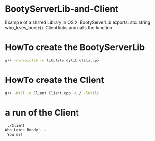 # BootyServerLib-and-Client
Example of a shared Library in OS X.  BootyServerLib exports: std::string who_loves_booty().  Client links and calls the function

# HowTo create the BootyServerLib

```bash
g++ -dynamiclib -o libutils.dylib utils.cpp
```

# HowTo create the Client

```bash
g++ -Wall -o Client Client.cpp -L./ -lutils
```

# a run of the Client

```bash
 ./Client 
Who Loves Boody?...
 You do!
```